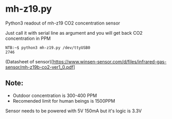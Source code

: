 # mh-z19.py
Python3 readout of mh-z19 CO2 concentration sensor

Just call it with serial line as argument and you will get back	CO2 concentration in PPM
```
NTB:~$ python3 mh-z19.py /dev/ttyUSB0 
2746
```
(Datasheet of sensor)[https://www.winsen-sensor.com/d/files/infrared-gas-sensor/mh-z19b-co2-ver1_0.pdf]
## Note:
 - Outdoor concentration is 300-400 PPM
 - Recomended limit for human beings is 1500PPM
 
Sensor needs to be powered with 5V 150mA but it's logic is 3.3V
